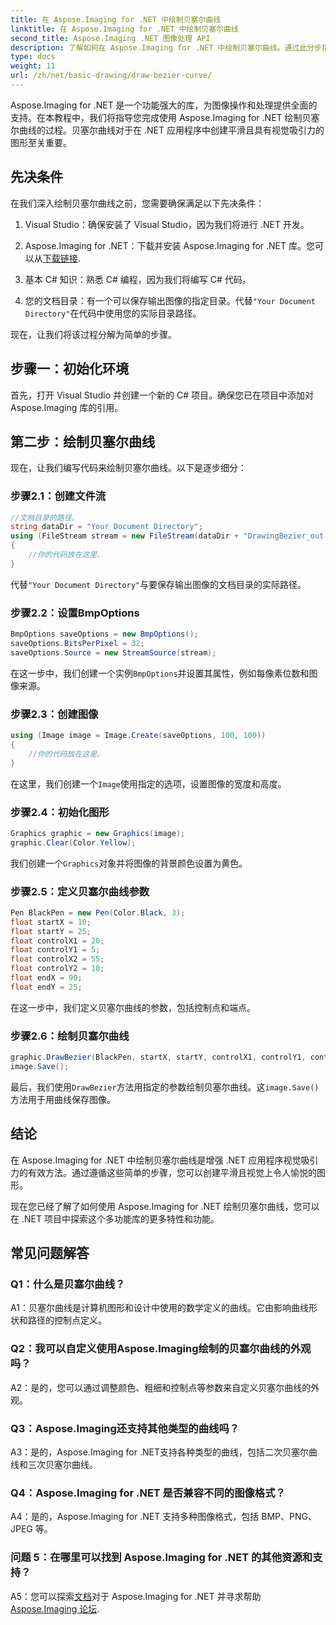 ```yaml
---
title: 在 Aspose.Imaging for .NET 中绘制贝塞尔曲线
linktitle: 在 Aspose.Imaging for .NET 中绘制贝塞尔曲线
second_title: Aspose.Imaging .NET 图像处理 API
description: 了解如何在 Aspose.Imaging for .NET 中绘制贝塞尔曲线。通过此分步指南增强您的 .NET 图形。
type: docs
weight: 11
url: /zh/net/basic-drawing/draw-bezier-curve/
---
```

Aspose.Imaging for .NET 是一个功能强大的库，为图像操作和处理提供全面的支持。在本教程中，我们将指导您完成使用 Aspose.Imaging for .NET 绘制贝塞尔曲线的过程。贝塞尔曲线对于在 .NET 应用程序中创建平滑且具有视觉吸引力的图形至关重要。

## 先决条件

在我们深入绘制贝塞尔曲线之前，您需要确保满足以下先决条件：

1. Visual Studio：确保安装了 Visual Studio，因为我们将进行 .NET 开发。

2.  Aspose.Imaging for .NET：下载并安装 Aspose.Imaging for .NET 库。您可以从[下载链接](https://releases.aspose.com/imaging/net/).

3. 基本 C# 知识：熟悉 C# 编程，因为我们将编写 C# 代码。

4. 您的文档目录：有一个可以保存输出图像的指定目录。代替`"Your Document Directory"`在代码中使用您的实际目录路径。

现在，让我们将该过程分解为简单的步骤。

## 步骤一：初始化环境

首先，打开 Visual Studio 并创建一个新的 C# 项目。确保您已在项目中添加对 Aspose.Imaging 库的引用。

## 第二步：绘制贝塞尔曲线

现在，让我们编写代码来绘制贝塞尔曲线。以下是逐步细分：

### 步骤2.1：创建文件流

```csharp
//文档目录的路径。
string dataDir = "Your Document Directory";
using (FileStream stream = new FileStream(dataDir + "DrawingBezier_out.bmp", FileMode.Create))
{
    //你的代码放在这里。
}
```

代替`"Your Document Directory"`与要保存输出图像的文档目录的实际路径。

### 步骤2.2：设置BmpOptions

```csharp
BmpOptions saveOptions = new BmpOptions();
saveOptions.BitsPerPixel = 32;
saveOptions.Source = new StreamSource(stream);
```

在这一步中，我们创建一个实例`BmpOptions`并设置其属性，例如每像素位数和图像来源。

### 步骤2.3：创建图像

```csharp
using (Image image = Image.Create(saveOptions, 100, 100))
{
    //你的代码放在这里。
}
```

在这里，我们创建一个`Image`使用指定的选项，设置图像的宽度和高度。

### 步骤2.4：初始化图形

```csharp
Graphics graphic = new Graphics(image);
graphic.Clear(Color.Yellow);
```

我们创建一个`Graphics`对象并将图像的背景颜色设置为黄色。

### 步骤2.5：定义贝塞尔曲线参数

```csharp
Pen BlackPen = new Pen(Color.Black, 3);
float startX = 10;
float startY = 25;
float controlX1 = 20;
float controlY1 = 5;
float controlX2 = 55;
float controlY2 = 10;
float endX = 90;
float endY = 25;
```

在这一步中，我们定义贝塞尔曲线的参数，包括控制点和端点。

### 步骤2.6：绘制贝塞尔曲线

```csharp
graphic.DrawBezier(BlackPen, startX, startY, controlX1, controlY1, controlX2, controlY2, endX, endY);
image.Save();
```

最后，我们使用`DrawBezier`方法用指定的参数绘制贝塞尔曲线。这`image.Save()`方法用于用曲线保存图像。

## 结论

在 Aspose.Imaging for .NET 中绘制贝塞尔曲线是增强 .NET 应用程序视觉吸引力的有效方法。通过遵循这些简单的步骤，您可以创建平滑且视觉上令人愉悦的图形。

现在您已经了解了如何使用 Aspose.Imaging for .NET 绘制贝塞尔曲线，您可以在 .NET 项目中探索这个多功能库的更多特性和功能。

## 常见问题解答

### Q1：什么是贝塞尔曲线？

A1：贝塞尔曲线是计算机图形和设计中使用的数学定义的曲线。它由影响曲线形状和路径的控制点定义。

### Q2：我可以自定义使用Aspose.Imaging绘制的贝塞尔曲线的外观吗？

A2：是的，您可以通过调整颜色、粗细和控制点等参数来自定义贝塞尔曲线的外观。

### Q3：Aspose.Imaging还支持其他类型的曲线吗？

A3：是的，Aspose.Imaging for .NET支持各种类型的曲线，包括二次贝塞尔曲线和三次贝塞尔曲线。

### Q4：Aspose.Imaging for .NET 是否兼容不同的图像格式？

A4：是的，Aspose.Imaging for .NET 支持多种图像格式，包括 BMP、PNG、JPEG 等。

### 问题 5：在哪里可以找到 Aspose.Imaging for .NET 的其他资源和支持？

 A5：您可以探索[文档](https://reference.aspose.com/imaging/net/)对于 Aspose.Imaging for .NET 并寻求帮助[Aspose.Imaging 论坛](https://forum.aspose.com/).